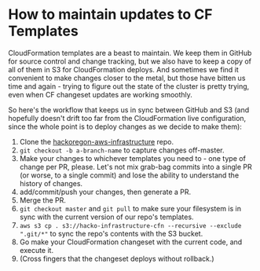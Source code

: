 # How to maintain updates to CF Templates

CloudFormation templates are a beast to maintain.  We keep them in GitHub for source control and change tracking, but we also have to keep a copy of all of them in S3 for CloudFormation deploys.  And sometimes we find it convenient to make changes closer to the metal, but those have bitten us time and again - trying to figure out the state of the cluster is pretty trying, even when CF changeset updates are working smoothly.

So here's the workflow that keeps us in sync between GitHub and S3 (and hopefully doesn't drift too far from the CloudFormation live configuration, since the whole point is to deploy changes as we decide to make them):

1. Clone the [hackoregon-aws-infrastructure](https://github.com/hackoregon/hackoregon-aws-infrastructure) repo.
2. `git checkout -b a-branch-name` to capture changes off-master.
3. Make your changes to whichever templates you need to - one type of change per PR, please.  Let's not mix grab-bag commits into a single PR (or worse, to a single commit) and lose the ability to understand the history of changes.
4. add/commit/push your changes, then generate a PR.
5. Merge the PR.
6. `git checkout master` and `git pull` to make sure your filesystem is in sync with the current version of our repo's templates.
7. `aws s3 cp . s3://hacko-infrastructure-cfn --recursive --exclude ".git/*"` to sync the repo's contents with the S3 bucket.
8. Go make your CloudFormation changeset with the current code, and execute it.
9. (Cross fingers that the changeset deploys without rollback.)
